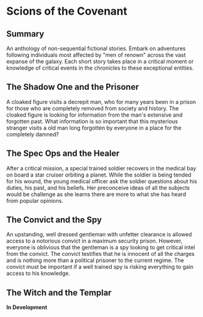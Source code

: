 # Scions of the Covenant

## Summary

An anthology of non-sequential fictional stories. Embark on adventures following individuals most affected by "men of renown" across the vast expanse of the galaxy. Each short story takes place in a critical moment or knowledge of critical events in the chronicles to these exceptional entities.

## The Shadow One and the Prisoner

A cloaked figure visits a decrepit man, who for many years been in a prison for those who are completely removed from society and history. The cloaked figure is looking for information from the man's extensive and forgotten past. What information is so important that this mysterious stranger visits a old man long forgotten by everyone in a place for the completely damned?

## The Spec Ops and the Healer

After a critical mission, a special trained soldier recovers in the medical bay on board a star cruiser orbiting a planet. While the soldier is being tended for his wound, the young medical officer ask the soldier questions about his duties, his past, and his beliefs. Her preconceive ideas of all the subjects would be challenge as she learns there are more to what she has heard from popular opinions.

## The Convict and the Spy

An upstanding, well dressed gentleman with unfetter clearance is allowed access to a notorious convict in a maximum security prison. However, everyone is oblivious that the gentleman is a spy looking to get critical intel from the convict. The convict testifies that he is innocent of all the charges and is nothing more than a political prisoner to the current regime. The convict must be important if a well trained spy is risking everything to gain access to his knowledge.

## The Witch and the Templar

**In Development**